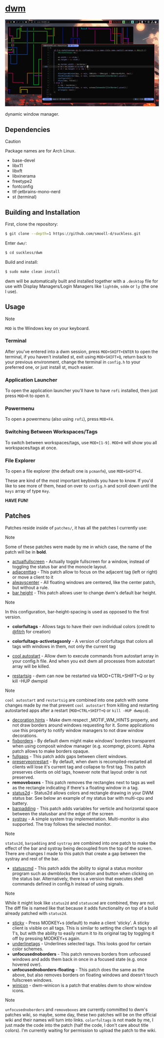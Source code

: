 # [dwm](dwm.suckless.org)
<p align="center">
    <img src="../assets/dwm_current_configuration.png" alt="dwm Showcase">
</p>

dynamic window manager.

## Dependencies
>[!CAUTION]
>Package names are for Arch Linux.

- base-devel
- libx11
- libxft
- libxinerama
- freetype2
- fontconfig
- ttf-jetbrains-mono-nerd
- st (terminal)

## Building and Installation
First, clone the repository:

```bash
$ git clone --depth=1 https://github.com/smooll-d/suckless.git
```

Enter `dwm/`:

```bash
$ cd suckless/dwm
```

Build and install:

```bash
$ sudo make clean install
```

dwm will be automatically built and installed together with a `.desktop` file for use with Display Managers/Login Managers like `lightdm`, `sddm` or `ly` (the one I use).

## Usage
>[!NOTE]
>`MOD` is the Windows key on your keyboard.

### Terminal
After you've entered into a dwm session, press `MOD+SHIFT+ENTER` to open the terminal, if you haven't installed st, exit using `MOD+SHIFT+Q`, return back to your previous environment, change the terminal in `config.h` to your preferred one, or just install st, much easier.

### Application Launcher
To open the application launcher you'll have to have `rofi` installed, then just press `MOD+R` to open it.

### Powermenu
To open a powermenu (also using `rofi`), press `MOD+F4`.

### Switching Between Workspaces/Tags
To switch between workspaces/tags, use `MOD+[1-9]`. `MOD+0` will show you all workspaces/tags at once.

### File Explorer
To open a file explorer (the default one is `pcmanfm`), use `MOD+SHIFT+E`.

These are kind of the most important keybinds you have to know. If you'd like to see more of them, head on over to `config.h` and scroll down until the `keys` array of type `Key`.

**HAVE FUN!**

## Patches
Patches reside inside of `patches/`, it has all the patches I currently use:

>[!NOTE]
>Some of these patches were made by me in which case, the name of the patch will be in **bold**.

- [actualfullscreen](https://dwm.suckless.org/patches/actualfullscreen/) - Actually toggle fullscreen for a window, instead of toggling the status bar and the monocle layout.
- [adjacenttag](https://dwm.suckless.org/patches/adjacenttag/) - This patch allow to focus on the adjacent tag (left or right) or move a client to it
- [alwayscenter](https://dwm.suckless.org/patches/alwayscenter/) - All floating windows are centered, like the center patch, but without a rule.
- [bar height](https://dwm.suckless.org/patches/bar_height/) - This patch allows user to change dwm's default bar height.

>[!NOTE]
>In this configuration, bar-height-spacing is used as opposed to the first version.

- **colorfultags** - Allows tags to have their own individual colors (credit to [@fitrh](https://github.com/fitrh) for creation)
- **colorfultags-activetagsonly** - A version of colorfultags that colors all tags with windows in them, not only the current tag

- [cool autostart](https://dwm.suckless.org/patches/cool_autostart/) - Allow dwm to execute commands from autostart array in your config.h file. And when you exit dwm all processes from autostart array will be killed.
- [restartsig](https://dwm.suckless.org/patches/restartsig/) - dwm can now be restarted via MOD+CTRL+SHIFT+Q or by kill -HUP dwmpid

>[!NOTE]
>`cool autostart` and `restartsig` are combined into one patch with some changes made by me that prevent `cool autostart` from killing and restarting  autostarted apps after a restart (`MOD+CTRL+SHIFT+Q` or `kill -HUP dwmpid`).

- [decoration hints](https://dwm.suckless.org/patches/decoration_hints/) - Make dwm respect _MOTIF_WM_HINTS property, and not draw borders around windows requesting for it. Some applications use this property to notify window managers to not draw window decorations.
- [fixborders](https://dwm.suckless.org/patches/alpha/) - By default dwm might make windows' borders transparent when using composit window manager (e.g. xcompmgr, picom). Alpha patch allows to make borders opaque.
- [fullgaps](https://dwm.suckless.org/patches/fullgaps/) - This patch adds gaps between client windows.
- [preserveonrestart](https://dwm.suckless.org/patches/preserveonrestart/) - By default, when dwm is recompiled-restarted all clients will lose it's current tag and collapse to first tag. This patch preserves clients on old tags, however note that layout order is not preserved.
- **removeboxes** - This patch removes the rectangles next to tags as well as the rectangle indicating if there's a floating window in a tag.
- [status2d](https://dwm.suckless.org/patches/status2d/) - Status2d allows colors and rectangle drawing in your DWM status bar. See below an example of my status bar with multi-cpu and battery.
- [barpadding](https://dwm.suckless.org/patches/barpadding/) - This patch adds variables for verticle and horizontal space between the statusbar and the edge of the screen
- [systray](https://dwm.suckless.org/patches/systray/) - A simple system tray implementation. Multi-monitor is also supported. The tray follows the selected monitor.

>[!NOTE]
>`status2d`, `barpadding` and `systray` are combined into one patch to make the effect of the bar and systray being decoupled from the top of the screen. There are changes I made to this patch that create a gap between the systray and rest of the bar.

- [statuscmd](https://dwm.suckless.org/patches/statuscmd/) - This patch adds the ability to signal a status monitor program such as dwmblocks the location and button when clicking on the status bar. Alternatively, there is a version that executes shell commands defined in config.h instead of using signals.

>[!NOTE]
>While it might look like `status2d` and `statuscmd` are combined, they are not. The diff file is named like that because it adds functionality on top of a build already patched with `status2d`.

- [sticky](https://dwm.suckless.org/patches/sticky/) - Press MODKEY+s (default) to make a client 'sticky'. A sticky client is visible on all tags. This is similar to setting the client's tags to all 1's, but with the ability to easily return it to its original tag by toggling it off by pressing MODKEY+s again.
- [underlinetags](https://dwm.suckless.org/patches/underlinetags/) - Underlines selected tags. This looks good for certain color schemes.
- **unfocusednoborders** - This patch removes borders from unfocused windows and adds them back in once in a focused state (e.g. once hovered over).
- **unfocusednoborders-floating** - This patch does the same as the above, but also removes borders on floating windows and doesn't touch fullscreen windows.
- [winicon](https://dwm.suckless.org/patches/winicon/) - dwm-winicon is a patch that enables dwm to show window icons.

>[!NOTE]
>`unfocusednoborders` and `removeboxes` are currently committed to dwm's patches wiki, so maybe, some day, these two patches will be on the official wiki and their names will turn into links. `colorfultags` is not made by me, I just made the code into the patch (half the code, I don't care about title colors). I'm currently waiting for permission to upload the patch to the wiki.
